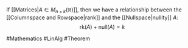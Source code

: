 If [[Matrices|$A \in M_{n\times k}(\mathbb{R})$]], then we have a relationship between the [[Columnspace and Rowspace|rank]] and the [[Nullspace|nullity]] $A$:
$$
\text{rk}(A)+\text{null}(A)=k
$$

#Mathematics #LinAlg #Theorem 